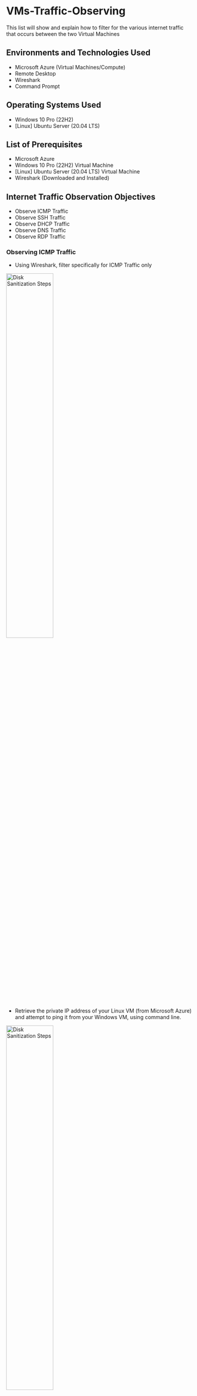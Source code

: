 # VMs-Traffic-Observing
This list will show and explain how to filter for the various internet traffic that occurs between the two Virtual Machines



<h2>Environments and Technologies Used</h2>

- Microsoft Azure (Virtual Machines/Compute)
- Remote Desktop
- Wireshark
- Command Prompt

<h2>Operating Systems Used </h2>

- Windows 10 Pro</b> (22H2)
- [Linux] Ubuntu Server</b> (20.04 LTS)

<h2>List of Prerequisites</h2>

- Microsoft Azure
- Windows 10 Pro</b> (22H2) Virtual Machine
- [Linux] Ubuntu Server</b> (20.04 LTS) Virtual Machine
- Wireshark (Downloaded and Installed)

<h2>Internet Traffic Observation Objectives</h2>

- Observe ICMP Traffic
- Observe SSH Traffic
- Observe DHCP Traffic
- Observe DNS Traffic
- Observe RDP Traffic
  <p></p>

<h3>Observing ICMP Traffic</h3>

- Using Wireshark, filter specifically for ICMP Traffic only
  
<img src="https://i.imgur.com/4jZaKU1.png" height="50%" width="50%" alt="Disk Sanitization Steps"/>

 - Retrieve the private IP address of your Linux VM (from Microsoft Azure) and attempt to ping it from your Windows VM, using command line.

<img src="https://i.imgur.com/K8YLqks.png" height="50%" width="50%" alt="Disk Sanitization Steps"/>  

<img src="https://i.imgur.com/ahnK1Bi.png" height="50%" width="50%" alt="Disk Sanitization Steps"/>

 - Observe the ping traffic within Wireshark.

<img src="https://i.imgur.com/FQaVZZn.png" height="50%" width="50%" alt="Disk Sanitization Steps"/>

 - In the Windows 10 VM, attempt to ping a public website and also observe the traffic in Wireshark. In this scenario, we'll ping www.goog.ecom.com
 - 
<img src="https://i.imgur.com/b1zaZGG.png" height="80%" width="80%" alt="Disk Sanitization Steps"/>

</p>
<p>

 - Begin a perpetual ping to the Linux VM from the Windows 10 VM and take notice of the traffic in Wireshark.

<img src="https://i.imgur.com/WQtqqF4.png" height="80%" width="80%" alt="Disk Sanitization Steps"/>
<img src="https://i.imgur.com/ljyRD2r.png" height="80%" width="80%" alt="Disk Sanitization Steps"/>

 - In MIcrosoft Azure, disable the inboud ICMP traffic on the Linux VM and monitor the traffic stopping in the Windows 10 VM.

<img src="https://i.imgur.com/6tCEVzv.png" height="80%" width="80%" alt="Disk Sanitization Steps"/>
<img src="https://i.imgur.com/tQqvTRa.png" height="80%" width="80%" alt="Disk Sanitization Steps"/>
<img src="https://i.imgur.com/bYWv2Wo.png" height="80%" width="80%" alt="Disk Sanitization Steps"/>

 - After monitoring the traffic come to a halt, re-enable the ICMP traffic for the Linux and monitor it come back on.

<img src="https://i.imgur.com/Fiv7IEM.png" height="80%" width="80%" alt="Disk Sanitization Steps"/>
<img src="https://i.imgur.com/8ZoDM52.png" height="80%" width="80%" alt="Disk Sanitization Steps"/>
<img src="https://i.imgur.com/0duEsS9.png" height="80%" width="80%" alt="Disk Sanitization Steps"/>

 - Stop the ping activity, using Ctrl+C on the command prompt



</p>
<br />

<h4>Observing SSH Traffic</h4>

 - In WireShark, clear ICMP and filter for SSH traffic only

<img src="https://i.imgur.com/2EVU5hb.png" height="80%" width="80%" alt="Disk Sanitization Steps"/>

 - Within the Windows 10 VM Command Line, "SSH into" your Linux Virtual Machine, using the Linux Private IP address and Administrator password.

<img src="https://i.imgur.com/ELoxIFz.png" height="80%" width="80%" alt="Disk Sanitization Steps"/>

 - Run a few commands (username, pwd, etc) in the Linux SSH connection and monitor the SSH traffic spam in WireShark.

<img src="https://i.imgur.com/qDyI3NJ.png" height="80%" width="80%" alt="Disk Sanitization Steps"/>

 - Exit the SSH connection by typing 'exit' and pressing [Enter}

<img src="https://i.imgur.com/Hhfnf5B.png" height="80%" width="80%" alt="Disk Sanitization Steps"/>

<h4>Observing DHCP Traffic</h4>

 - In WireShark, clear ICMP and filter for DHCP traffic only.

<img src="https://i.imgur.com/Hla1CK5.png" height="80%" width="80%" alt="Disk Sanitization Steps"/>

 - From the Windows 10 VM, attempt to issue the VM a new IP within Command Line (ipconfig /renew) and notice the DHCP traffic appearing in WireShark

<img src="https://i.imgur.com/1ONtdC0.png" height="80%" width="80%" alt="Disk Sanitization Steps"/>



<p>
<img src="https://i.imgur.com/DJmEXEB.png" height="80%" width="80%" alt="Disk Sanitization Steps"/>

</p>
<br />

<h4>Observing DNS Traffic</h4>

 - In WireShark, clear DHCP and filter for DNS Traffic only

<img src="https://i.imgur.com/h1SMP3N.png" height="80%" width="80%" alt="Disk Sanitization Steps"/>

 - From within the Windows 10 VM Command Line, find google.com and disney.com's IP addresses, using nslookup

<img src="https://i.imgur.com/6dSd68x.png" height="80%" width="80%" alt="Disk Sanitization Steps"/>

 - Observe the DNS traffic being shown in WireShark

<img src="https://i.imgur.com/TUIjAsV.png" height="80%" width="80%" alt="Disk Sanitization Steps"/>


</p>
<p>

<h4>Observing RDP Traffic</h4>

 - In WireShark, clear DHCP and filter for RDP traffic only (tcp.port ==3389)



 - Observe the constant spam of traffic that is transmitted from one computer to another


<h4>Close the Remote Desktop Connection and delet the Resource groups</h4>


</p>
<br />
